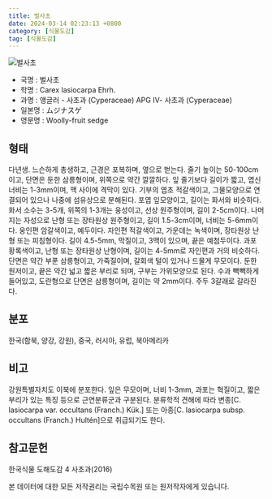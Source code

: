 ```yaml
---
title: 벌사초
date: 2024-03-14 02:23:13 +0800
category: [식물도감]
tag: [식물도감]
---
```




![벌사초](/fileUpload/plants/basic/Cyperaceae/Carex/5254/1_th2.JPG)
- 국명 : 벌사초
- 학명 : Carex lasiocarpa Ehrh.
- 과명 : 앵글러 - 사초과 (Cyperaceae) APG Ⅳ- 사초과 (Cyperaceae)
- 일본명 : ムジナスゲ
- 영문명 : Woolly-fruit sedge


## 형태
다년생. 느슨하게 총생하고, 근경은 포복하며, 옆으로 벋는다. 줄기 높이는 50-100cm이고, 단면은 둔한 삼릉형이며, 위쪽으로 약간 깔깔하다. 잎 줄기보다 길이가 짧고, 엽신 너비는 1-3mm이며, 맥 사이에 격막이 있다. 기부의 엽초 적갈색이고, 그물모양으로 연결되어 있으나 나중에 섬유상으로 분해된다. 포엽 잎모양이고, 길이는 화서와 비슷하다. 화서 소수는 3-5개, 위쪽의 1-3개는 웅성이고, 선상 원주형이며, 길이 2-5cm이다. 나머지는 자성으로 난형 또는 장타원상 원주형이고, 길이 1.5-3cm이며, 너비는 5-6mm이다. 웅인편 암갈색이고, 예두이다. 자인편 적갈색이고, 가운데는 녹색이며, 장타원상 난형 또는 피침형이다. 길이 4.5-5mm, 막질이고, 3맥이 있으며, 끝은 예첨두이다. 과포 황록색이고, 난형 또는 장타원상 난형이며, 길이는 4-5mm로 자인편과 거의 비슷하다. 단면은 약간 부푼 삼릉형이고, 가죽질이며, 갈회색 털이 있거나 드물게 무모이다. 둔한 원저이고, 끝은 약간 넓고 짧은 부리로 되며, 구부는 가위모양으로 된다. 수과 빽빽하게 들어있고, 도란형으로 단면은 삼릉형이며, 길이는 약 2mm이다. 주두 3갈래로 갈라진다.
## 분포
한국(함북, 양강, 강원), 중국, 러시아, 유럽, 북아메리카
## 비고
강원특별자치도 이북에 분포한다. 잎은 무모이며, 너비 1-3mm, 과포는 혁질이고, 짧은 부리가 있는 특징 등으로 근연분류군과 구분된다. 분류학적 견해에 따라 변종[C. lasiocarpa var. occultans (Franch.) Kük.] 또는 아종[C. lasiocarpa subsp. occultans (Franch.) Hultén]으로 취급되기도 한다.
## 참고문헌
한국식물 도해도감 4 사초과(2016)






본 데이터에 대한 모든 저작권리는 국립수목원 또는 원저작자에게 있습니다.
